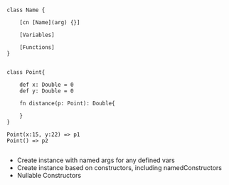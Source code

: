 ```

class Name {

    [cn [Name](arg) {}]

    [Variables]

    [Functions]
}

```

```

class Point{

    def x: Double = 0
    def y: Double = 0

    fn distance(p: Point): Double{
        
    }
}

Point(x:15, y:22) => p1
Point() => p2


```

* Create instance with named args for any defined vars
* Create instance based on constructors, including namedConstructors
* Nullable Constructors